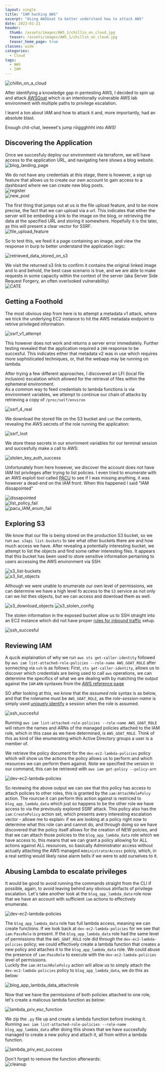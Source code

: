 ```yaml
---
layout: single
title: "IAM hacking AWS"
excerpt: "Using AWSGoat to better understand how to attack AWS"
date: 2023-01-21
header:
  thumb: /assets/images/AWS_1/chillin_on_cloud.jpg
  teaser: /assets/images/AWS_1/chillin_on_cloud.jpg
  teaser_home_page: true
classes: wide
categories:
  - Cloud
tags:
  - AWS
  - IAM
---
```



![chillin_on_a_cloud](/assets/images/AWS_1/chillin_on_cloud.jpg)

After identifying a knowledge gap in pentesting AWS, I decided to spin up and attack [AWSGoat](https://github.com/ine-labs/AWSGoat) which is an intentionally vulnerable AWS lab environment with multiple paths to privilege escalation.  

I learnt a ton about IAM and how to attack it and, more importantly, had an absolute blast.  

Enough chit-chat, leeeeet's jump riiiggghhht into AWS!  

## Discovering the Application

Once we succesfuly deploy our environment via terraform, we will have access to the application URL, and navigating here shows a blog website.  
![blog_landing_page](/assets/images/AWS_1/Blog_landing_page.jpg)

We do not have any credentials at this stage, there is however, a sign up feature that allows us to create our own account to gain access to a dashboard where we can create new blog posts.    
![register](/assets/images/AWS_1/Sign_up.jpg)  
![new_post](/assets/images/AWS_1/newpost.jpg)  

The first thing that jumps out at us is the file upload feature, and to be more precise, the fact that we can upload via a url. This indicates that either the server will be embeding a link to the image on the blog, or retrieving the data at the specified URL and storing it somewhere. Hopefully it is the later, as this will present a clear vector for SSRF.  
![file_upload_feature](/assets/images/AWS_1/fileupload.jpg)  

So to test this, we feed it a page containing an image, and view the response in burp to better understand the application logic:

![retrieved_data_stored_on_s3](/assets/images/AWS_1/upload_url_feature.jpg)  

We visit the returned s3 link to confirm it contains the original linked image and lo and behold, the best case scenario is true, and we are able to make requests in some capacity within the context of the server (aka Server Side Request Forgery, an often overlooked vulnerability)  
![CATE](/assets/images/AWS_1/kitten_image.jpg)  

## Getting a Foothold

The most obvious step from here is to attempt a metadata v1 attack, where we trick the underlying EC2 instance to hit the AWS metadata endpoint to retrive privileged information.

![ssrf_v1_attempt](/assets/images/AWS_1/ssrf_v1_attempt.jpg)  

This however does not work and returns a server error immediately. Further testing revealed that the application required a `200` response to be succesful. This indicates either that metadata v2 was in use which requires more sophisticated techniques, or, that the webapp may be running on lambda.  

After trying a few different approaches, I discovered an LFI (local file inclusion) escalation which allowed for the retrieval of files within the ephemeral environment.  
As a common way to feed credentials to lambda functions is via environment variables, we attempt to continue our chain of attacks by retrieving a copy of `/proc/self/environ`  

![ssrf_4_real](/assets/images/AWS_1/SSRF.JPG)  

We download the stored file on the S3 bucket and `cat` the contents, revealing the AWS secrets of the role running the application:  

![ssrf_loot](/assets/images/AWS_1/SSRF_LOOT.JPG)  

We store these secrets in our envrinment variables for our terminal session and succesfully make a call to AWS:  

![stolen_key_auth_success](/assets/images/AWS_1/stolen_key_auth_success.jpg)  

Unfortunately from here however, we discover the account does not have IAM list privileges after trying to list policies. I even tried to enumerate with an AWS exploit tool called [PACU](https://github.com/RhinoSecurityLabs/pacu) to see if I was missing anything, it was however a dead-end on the IAM front. When this happened I said "IAM dissapointed"  

![dissapointed](/assets/images/AWS_1/dissapointed.gif)  
![list_policy_fail](/assets/images/AWS_1/list_policy_fail.jpg)  
![pacu_IAM_enum_fail](/assets/images/AWS_1/pacu_iam_enum_fail.jpg)  

## Exploring S3

We know that our file is being stored on the production S3 bucket, so we run `aws s3api list-buckets` to see what other buckets there are and how much access we have. After revealing a potentially interesting bucket, we attempt to list the objects and find some rather interesting files. It appears that this bucket has been used to store sensitive information pertaining to users accessing the AWS environment via SSH.

![s3_list-buckets](/assets/images/AWS_1/s3_enum_dev_bucket.jpg)  
![s3_list_objects](/assets/images/AWS_1/s3_list_objects_loot.jpg)  

Although we were unable to enumerate our own level of permissions, we can determine we have a high level fo access to the `S3` service as not only can we list thes objects, but we can access and download them as well.

![s3_download_objects](/assets/images/AWS_1/s3_download_loot.jpg)
![s3_stolen_config](/assets/images/AWS_1/ssh_config.jpg)

The stolen information in the exposed bucket allow us to SSH straight into an EC2 instance which did not have proper [rules for inbound traffic](https://docs.aws.amazon.com/AWSEC2/latest/UserGuide/authorizing-access-to-an-instance.html) setup.  

![ssh_succesful](/assets/images/AWS_1/ssh_successful.jpg)

## Reviewing IAM

A qucik explaination of why we run `aws sts get-caller-identity` followed by `aws iam list-attached-role-policies --role-name AWS_GOAT_ROLE` after sonnecting via `ssh` is as follows: First, `sts get-caller-identity`, allows us to discover which credentials are being used to call `aws` operations, we can determine the specifics of what we are dealing with by matching the output against the `IAM` `ARN` syntaxes from the [AWS reference page](https://docs.aws.amazon.com/IAM/latest/UserGuide/reference_identifiers.html)

SO after looking at this, we know that the _assumed role_ syntax is as below, and that the rolename must be `AWS_GOAT_ROLE`, as the _role-session-name_ is simply used [uniquely identify](https://docs.aws.amazon.com/cli/latest/reference/sts/assume-role.html#:~:text=Use%20the%20role%20session%20name,account%20that%20owns%20the%20role.) a session when the role is assumed.

![ssh_succesful](/assets/images/AWS_1/understanding_output_of_getcalleridentity.jpg)  

Running `aws iam list-attached-role-policies --role-name AWS_GOAT_ROLE` will return the names and ARNs of the managed policies attached to the IAM role, which in this case as we have determined, is `AWS_GOAT_ROLE`. Think of this as kind of like enumerating which Active Directory groups a user is a member of.    

We retrieve the policy document for the `dev-ec2-lambda-policies` policy which will show us the actions the policy allows us to perform and which resources we can perform them against. Note we specified the version in our command, this can be retrieved with `aws iam get-policy --policy-arn`

![dev-ec2-lambda-policies](/assets/images/AWS_1/dev-ec2-lambda-policies.jpg)

So reviewing the above output we can see that this policy has access to attach policies to other roles, this is granted by the `iam:AttachRolePolcy` action. The rourcse it can perform this action against is restriced to `blog_app_lambda_data` which just so happens to be the other role we have access to via the previously explored SSRF attack. This policy also has the `iam:CreatePolicy` action set, which presents avery interesting escalation vector - allowe me to explain: if we are looking at a policy right now to determine what this role can and cannot do, and through doing so we have discovered that the policy itself allows for the creation of NEW polcies, and that we can attach those policies to the `blog_app_lambda_data` role which we have access to, this means that we can grant a policy allowing for ALL actions against ALL resources, so basically Administrator access without actually attaching the AWS managed `AdministratorAccess` polciy, which, in a real setting would likely raise alarm bells if we were to add ourselves to it.

## Abusing Lambda to escalate privileges

It would be good to avoid running the commands straight from the CLI if possible, again, to avoid leaving behind any obvious atrifacts of privilege escalation. Let's take another look at the `blog_app_lambda_data` role now that we have an account with sufficient `iam` actions to effectively enumerate.

![dev-ec2-lambda-policies](/assets/images/AWS_1/lambda-data-role-policies.jpg)

The `blog_app_lambda_data` role has full lambda access, meaning we can create functions. If we look back at `dev-ec2-lambda-policies` for we see that `iam:PassRole` is present. If the `blog_app_lambda_data` role had the same level of permissions that the `AWS_GOAT_ROLE` role did through the `dev-ec2-lambda-policies` policy; we could effectively create a lambda function that creates a new policy and attaches it to the `blog_app_lambda_data` role. We could abuse the  presence of `iam:PassRole` to execute with the `dev-ec2-lambda-policies` level of permissions.  
Luckily the `iam:AttachRolePolcy` action will allow us to simply attach the `dev-ec2-lambda-policies` policy to `blog_app_lambda_data`, we do this as below:  

![blog_app_lambda_data_attachrole](/assets/images/AWS_1/blog_app_lambda_data_attachrole.jpg)

Now that we have the permissions of both policies attached to one role, let's create a malicous lambda function as below:  

![lambda_priv_esc_function](/assets/images/AWS_1/lambda_priv_esc_function.jpg)  

We zip the `.py` file up and create a lambda function before invoking it. Running `aws iam list-attached-role-policies --role-name blog_app_lambda_data` after doing this shows that we have succesfully managed to create a new policy and attach it, all from within a lambda function.  

![lambda_priv_esc_success](/assets/images/AWS_1/lambda_priv_esc_success.jpg)  

Don't forget to remove the function afterwards:  
![cleanup](/assets/images/AWS_1/cleanup.jpg)
